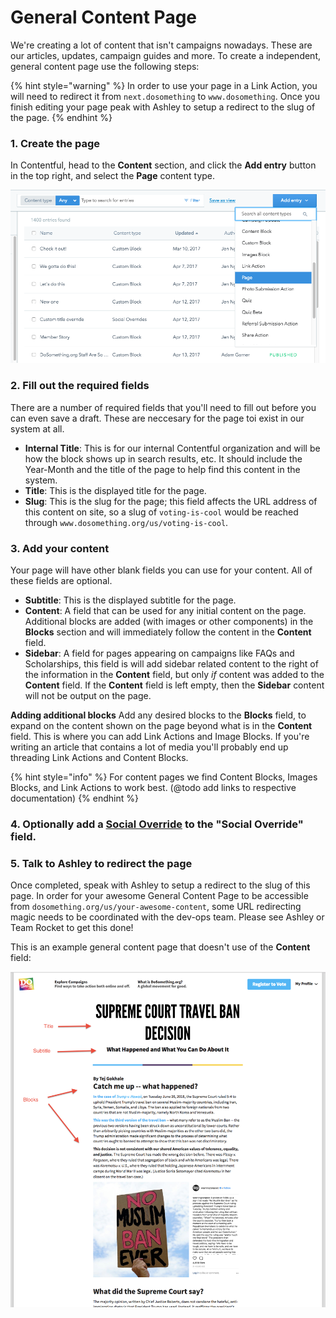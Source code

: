 # General Content Page

We're creating a lot of content that isn't campaigns nowadays. These are our articles, updates, campaign guides and more. To create a independent, general content page use the following steps:

{% hint style="warning" %} In order to use your page in a Link Action, you will need to redirect it from `next.dosomething` to `www.dosomething`. Once you finish editing your page peak with Ashley to setup a redirect to the slug of the page. {% endhint %}

### 1. Create the page

In Contentful, head to the **Content** section, and click the **Add entry** button in the top right, and select the **Page** content type.

![Create General Content Page](../../.gitbook/assets/create-general-content-page.png)

### 2. Fill out the required fields 

There are a number of required fields that you'll need to fill out before you can even save a draft. These are neccesary for the page toi exist in our system at all.
* **Internal Title**: This is for our internal Contentful organization and will be how the block shows up in search results, etc. It should include the Year-Month and the title of the page to help find this content in the system.
* **Title**: This is the displayed title for the page.
* **Slug**: This is the slug for the page; this field affects the URL address of this content on site, so a slug of `voting-is-cool` would be reached through `www.dosomething.org/us/voting-is-cool`.

### 3. Add your content
Your page will have other blank fields you can use for your content. All of these fields are optional.
* **Subtitle**: This is the displayed subtitle for the page.
* **Content**: A field that can be used for any initial content on the page. Additional blocks are added (with images or other components) in the **Blocks** section and will immediately follow the content in the **Content** field.
* **Sidebar**: A field for pages appearing on campaigns like FAQs and Scholarships, this field is will add sidebar related content to the right of the information in the **Content** field, but only _if_ content was added to the **Content** field. If the **Content** field is left empty, then the **Sidebar** content will not be output on the page.

**Adding additional blocks**
Add any desired blocks to the **Blocks** field, to expand on the content shown on the page beyond what is in the **Content** field. This is where you can add Link Actions and Image Blocks. If you're writing an article that contains a lot of media you'll probably end up threading Link Actions and Content Blocks.

{% hint style="info" %}
For content pages we find Content Blocks, Images Blocks, and Link Actions to work best.
(@todo add links to respective documentation)
{% endhint %}

### 4. Optionally add a [Social Override](../social-overrides.md) to the "Social Override" field.

### 5. Talk to Ashley to redirect the page
Once completed, speak with Ashley to setup a redirect to the slug of this page. In order for your awesome General Content Page to be accessible from `dosomething.org/us/your-awesome-content`, some URL redirecting magic needs to be coordinated with the dev-ops team. Please see Ashley or Team Rocket to get this done!

This is an example general content page that doesn't use of the **Content** field:

![General Content Page](../../.gitbook/assets/general-content-page.png)
